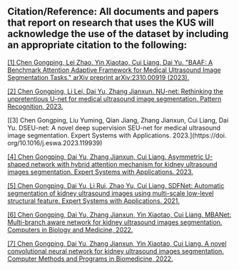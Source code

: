 ## Citation/Reference: All documents and papers that report on research that uses the KUS will acknowledge the use of the dataset by including an appropriate citation to the following:
[[1]	Chen Gongping, Lei Zhao, Yin Xiaotao, Cui Liang, Dai Yu. "BAAF: A Benchmark Attention Adaptive Framework for Medical Ultrasound Image Segmentation Tasks." arXiv preprint arXiv:2310.00919 (2023).]( https://doi.org/10.48550/arXiv.2310.00919 )

[[2]	Chen Gongping, Li Lei, Dai Yu, Zhang Jianxun. NU-net: Rethinking the unpretentious U-net for medical ultrasound image segmentation. Pattern Recognition, 2023.](https://doi.org/10.1016/j.patcog.2023.109728)

[[3]	Chen Gongping, Liu Yuming, Qian Jiang, Zhang Jianxun, Cui Liang, Dai Yu. DSEU-net: A novel deep supervision SEU-net for medical ultrasound image segmentation. Expert Systems with Applications. 2023.](https://doi. org/10.1016/j.eswa.2023.119939)

[[4]	Chen Gongping, Dai Yu, Zhang Jianxun, Cui Liang. Asymmetric U-shaped network with hybrid attention mechanism for kidney ultrasound images segmentation. Expert Systems with Applications. 2023.](https://doi.org/10.1016/j.eswa.2022.118847)

[[5]	Chen Gongping, Dai Yu, Li Rui, Zhao Yu, Cui Liang. SDFNet: Automatic segmentation of kidney ultrasound images using multi-scale low-level structural feature. Expert Systems with Applications. 2021.](http://dx.doi.org/10.1016/j.eswa.2021.115619)

[[6]	Chen Gongping, Dai Yu, Zhang Jianxun, Yin Xiaotao, Cui Liang. MBANet: Multi-branch aware network for kidney ultrasound images segmentation. Computers in Biology and Medicine, 2022.](https://doi.org/10.1016/j.compbiomed.2021.105140)

[[7]	Chen Gongping, Dai Yu, Zhang Jianxun, Yin Xiaotao, Cui Liang. A novel convolutional neural network for kidney ultrasound images segmentation. Computer Methods and Programs in Biomedicine, 2022.](https://doi.org/10.1016/j.cmpb.2022.106712)


